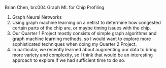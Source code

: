 Brian Chen, brc004
Graph ML for Chip Profiling
1. Graph Neural Networks
2. Using graph machine learning on a netlist to determine how congested certain parts of the chip are, or maybe timing issues with the chip. 
3. Our Quarter 1 Project mostly consists of simple graph algorithms and graph machine learning methods, so I would want to explore more sophisticated techniques when doing my Quarter 2 Project.
4. In particular, we recently learned about augmenting our data to bring more variety and complexity, so I think that would be an interesting approach to explore if we had sufficient time to do so.
